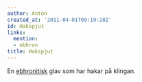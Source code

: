 ```yaml
---
author: Anton
created_at: '2011-04-01T09:19:28Z'
id: Hakspjut
links:
  mention:
  - ebhron
title: Hakspjut
---
```


En [ebhronitisk] glav som har hakar på klingan.

  [ebhronitisk]: ebhron
